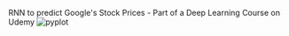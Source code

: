 RNN to predict Google's Stock Prices - Part of a Deep Learning Course on Udemy
![pyplot](https://user-images.githubusercontent.com/43073565/91993237-f9c20a80-ece9-11ea-954d-a0e4b576de99.png)
